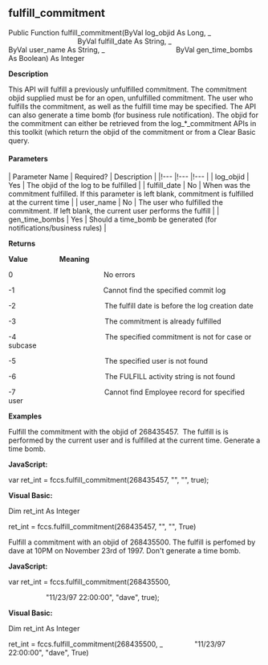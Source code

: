 fulfill_commitment
------------------

Public Function fulfill_commitment(ByVal log_objid As Long, _
                                   ByVal fulfill_date As String, _
                                   ByVal user_name As String, _
                                   ByVal gen_time_bombs As Boolean) As Integer

**Description**

This API will fulfill a previously unfulfilled commitment. The commitment objid supplied must be for an open, unfulfilled commitment. The user who fulfills the commitment, as well as the fulfill time may be specified. The API can also generate a time bomb (for business rule notification). The objid for the commitment can either be retrieved from the log_*_commitment APIs in this toolkit (which return the objid of the commitment or from a Clear Basic query.

#### Parameters

| Parameter Name | Required? | Description |
|!--- |!--- |!--- |
| log_objid | Yes | The objid of the log to be fulfilled |
| fulfill_date | No | When was the commitment fulfilled. If this parameter is left blank, commitment is fulfilled at the current time |
| user_name | No | The user who fulfilled the commitment. If left blank, the current user performs the fulfill |
| gen_time_bombs | Yes | Should a time_bomb be generated (for notifications/business rules) |

**Returns**

**Value**                **Meaning**

0                                              No errors

-1                                             Cannot find the specified commit log

-2                                             The fulfill date is before the log creation date

-3                                             The commitment is already fulfilled

-4                                             The specified commitment is not for case or subcase

-5                                             The specified user is not found

-6                                             The FULFILL activity string is not found

-7                                             Cannot find Employee record for specified user

**Examples**

 Fulfill the commitment with the objid of 268435457.  The fulfill is is performed by the current user and is fulfilled at the current time. Generate a time bomb.

**JavaScript:**

var ret_int = fccs.fulfill_commitment(268435457, "", "", true);

**Visual Basic:**

Dim ret_int As Integer

ret_int = fccs.fulfill_commitment(268435457, "", "", True)

 Fulfill a commitment with an objid of 268435500. The fulfill is perfomed by dave at 10PM on November 23rd of 1997. Don't generate a time bomb.

**JavaScript:**

var ret_int = fccs.fulfill_commitment(268435500,

                   "11/23/97 22:00:00", "dave", true);

**Visual Basic:**

Dim ret_int As Integer

ret_int = fccs.fulfill_commitment(268435500, _
               "11/23/97 22:00:00", "dave", True)